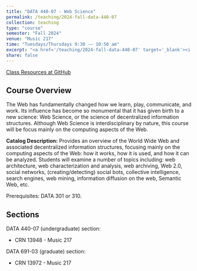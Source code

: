 ```yaml
---
title: "DATA 440-07 - Web Science"
permalink: /teaching/2024-fall-data-440-07
collection: teaching
type: "course"
semester: "Fall 2024"
venue: "Music 217"
time: "Tuesdays/Thursdays 9:30 -– 10:50 am"
excerpt: "<a href='/teaching/2024-fall-data-440-07' target='_blank'><i class='fab fa-fw fa-github' style='color:#171516'></i></a> &nbsp; **Catalog Description:** The Web has fundamentally changed how we learn, play, communicate, and work. Its influence has become so monumental that it has given birth to a new science: Web Science, or the science of decentralized information structures. Although Web Science is interdisciplinary by nature, this course will be focus mainly on the computing aspects of the Web. Provides an overview of the World Wide Web and associated decentralized information structures, focusing mainly on the computing aspects of the Web: how it works, how it is used, and how it can be analyzed. Students will examine a number of topics including: web architecture, web characterization and analysis, web archiving, Web 2.0, social networks, (creating/detecting) social bots, collective intelligence, search engines, web mining, information diffusion on the web, Semantic Web, etc."
share: false
---
```


<a href="https://github.com/anwala/teaching-web-science/tree/main/fall-2024" target="_blank" class="btn btn--mcw"><i class="fab fa-fw fa-github"></i><span> Class Resources at GitHub</span></a>

## Course Overview

The Web has fundamentally changed how we learn, play, communicate, and work. Its influence has become so monumental that it has given birth to a new science: Web Science, or the science of decentralized information structures. Although Web Science is interdisciplinary by nature, this course will be focus mainly on the computing aspects of the Web.

**Catalog Description:** Provides an overview of the World Wide Web and associated decentralized information structures, focusing mainly on the computing aspects of the Web: how it works, how it is used, and how it can be analyzed. Students will examine a number of topics including: web architecture, web characterization and analysis, web archiving, Web 2.0, social networks, (creating/detecting) social bots, collective intelligence, search engines, web mining, information diffusion on the web, Semantic Web, etc. 

Prerequisites: DATA 301 or 310.

## Sections

DATA 440-07 (undergraduate) section:

* CRN 13948 - Music 217

DATA 691-03 (graduate) section:

* CRN 13972 - Music 217
